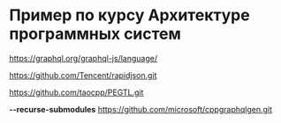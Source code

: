 # Пример по курсу Архитектуре программных систем

https://graphql.org/graphql-js/language/

https://github.com/Tencent/rapidjson.git

https://github.com/taocpp/PEGTL.git

**--recurse-submodules** https://github.com/microsoft/cppgraphqlgen.git
